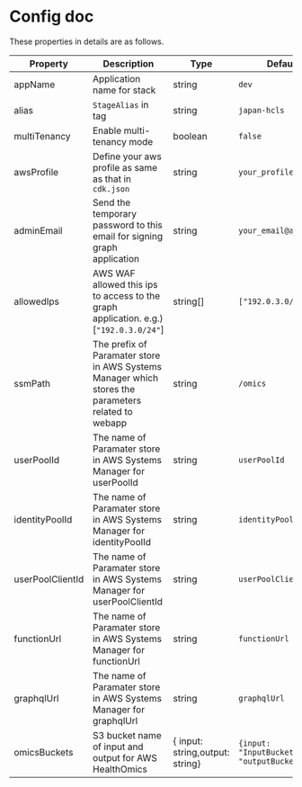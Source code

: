 # Config doc

These properties in details are as follows.

| Property         | Description                                                                                        | Type                            | Default value                                           |
| ---------------- | -------------------------------------------------------------------------------------------------- | ------------------------------- | ------------------------------------------------------- |
| appName          | Application name for stack                                                                         | string                          | `dev`                                                   |
| alias            | `StageAlias` in tag                                                                                | string                          | `japan-hcls`                                            |
| multiTenancy     | Enable multi-tenancy mode                                                                          | boolean                         | `false`                                                 |
| awsProfile       | Define your aws profile as same as that in `cdk.json`                                              | string                          | `your_profile`                                          |
| adminEmail       | Send the temporary password to this email for signing graph application                            | string                          | `your_email@acme.com`                                   |
| allowedIps       | AWS WAF allowed this ips to access to the graph application. e.g.) [`"192.0.3.0/24"`]              | string[]                        | `["192.0.3.0/24"]`                                      |
| ssmPath          | The prefix of Paramater store in AWS Systems Manager which stores the parameters related to webapp | string                          | `/omics`                                                |
| userPoolId       | The name of Paramater store in AWS Systems Manager for userPoolId                                  | string                          | `userPoolId`                                            |
| identityPoolId   | The name of Paramater store in AWS Systems Manager for identityPoolId                              | string                          | `identityPoolId`                                        |
| userPoolClientId | The name of Paramater store in AWS Systems Manager for userPoolClientId                            | string                          | `userPoolClientId`                                      |
| functionUrl      | The name of Paramater store in AWS Systems Manager for functionUrl                                 | string                          | `functionUrl`                                           |
| graphqlUrl       | The name of Paramater store in AWS Systems Manager for graphqlUrl                                  | string                          | `graphqlUrl`                                            |
| omicsBuckets     | S3 bucket name of input and output for AWS HealthOmics                                             | { input: string,output: string} | `{input: "InputBucketName",output: "outputBucketName"}` |
